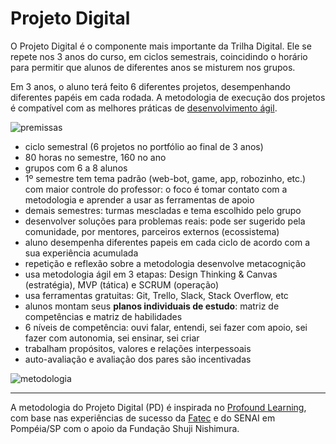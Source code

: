 # Projeto Digital

O Projeto Digital é o componente mais importante da Trilha Digital. Ele se repete nos 3 anos do curso, em ciclos semestrais, coincidindo o horário para permitir que alunos de diferentes anos se misturem nos grupos.

Em 3 anos, o aluno terá feito 6 diferentes projetos, desempenhando diferentes papéis em cada rodada. A metodologia de execução dos projetos é compatível com as melhores práticas de [desenvolvimento ágil](https://pt.wikipedia.org/wiki/Desenvolvimento_ágil_de_software). 

![premissas](https://github.com/mauro-zac/Trilha-Digital/blob/master/projeto_digital/projeto_digital_premissas.jpg)

* ciclo semestral (6 projetos no portfólio ao final de 3 anos)
* 80 horas no semestre, 160 no ano
* grupos com 6 a 8 alunos 
* 1º semestre tem tema padrão (web-bot, game, app, robozinho, etc.) com maior controle do professor: o foco é tomar contato com a metodologia e aprender a usar as ferramentas de apoio
* demais semestres: turmas mescladas e tema escolhido pelo grupo 
* desenvolver soluções para problemas reais: pode ser sugerido pela comunidade, por mentores, parceiros externos (ecossistema)
* aluno desempenha diferentes papeis em cada ciclo de acordo com a sua experiência acumulada 
* repetição e reflexão sobre a metodologia desenvolve metacognição
* usa metodologia ágil em 3 etapas: Design Thinking & Canvas (estratégia), MVP (tática) e SCRUM (operação)
* usa ferramentas gratuitas: Git, Trello, Slack, Stack Overflow, etc
* alunos montam seus **planos individuais de estudo**: matriz de competências e matriz de habilidades
* 6 níveis de competência: ouvi falar, entendi, sei fazer com apoio, sei fazer com autonomia, sei ensinar, sei criar
* trabalham propósitos, valores e relações interpessoais 
* auto-avaliação e avaliação dos pares são incentivadas

![metodologia](https://github.com/mauro-zac/Trilha-Digital/blob/master/projeto_digital/projeto_digital_metodo.jpg)

----

A metodologia do Projeto Digital (PD) é inspirada no [Profound Learning](http://imaginaleducation.com/profound-learning.html), com base nas experiências de sucesso da [Fatec](https://gitlab.com/BDAg) e do SENAI em Pompéia/SP com o apoio da Fundação Shuji Nishimura.
